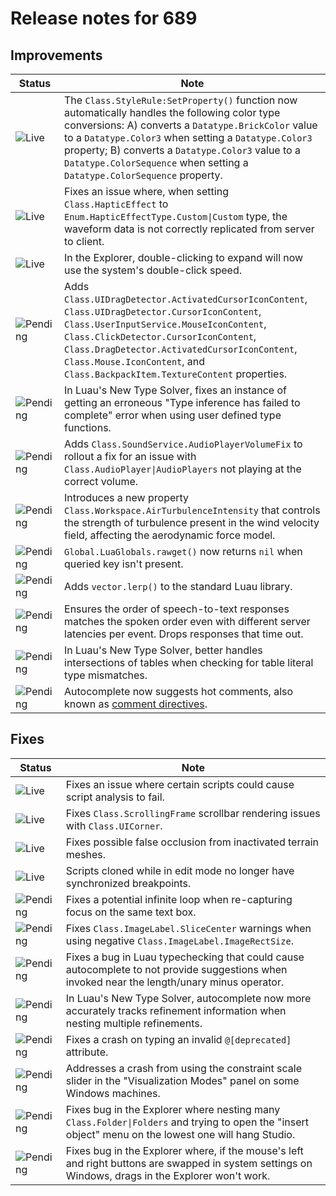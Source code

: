 # Release notes for 689

## Improvements

| Status | Note |
|--------|------|
| ![Live](https://img.shields.io/badge/Live-009E57?style=flat)  | The `Class.StyleRule:SetProperty()` function now automatically handles the following color type conversions: A) converts a `Datatype.BrickColor` value to a `Datatype.Color3` when setting a `Datatype.Color3` property; B) converts a `Datatype.Color3` value to a `Datatype.ColorSequence` when setting a `Datatype.ColorSequence` property. |
| ![Live](https://img.shields.io/badge/Live-009E57?style=flat)  | Fixes an issue where, when setting `Class.HapticEffect` to `Enum.HapticEffectType.Custom\|Custom` type, the waveform data is not correctly replicated from server to client. |
| ![Live](https://img.shields.io/badge/Live-009E57?style=flat)  | In the Explorer, double-clicking to expand will now use the system's double-click speed. |
| ![Pending](https://img.shields.io/badge/Pending-DEA517?style=flat)  | Adds `Class.UIDragDetector.ActivatedCursorIconContent`, `Class.UIDragDetector.CursorIconContent`, `Class.UserInputService.MouseIconContent`, `Class.ClickDetector.CursorIconContent`, `Class.DragDetector.ActivatedCursorIconContent`, `Class.Mouse.IconContent`, and `Class.BackpackItem.TextureContent` properties. |
| ![Pending](https://img.shields.io/badge/Pending-DEA517?style=flat)  | In Luau's New Type Solver, fixes an instance of getting an erroneous "Type inference has failed to complete" error when using user defined type functions. |
| ![Pending](https://img.shields.io/badge/Pending-DEA517?style=flat)  | Adds `Class.SoundService.AudioPlayerVolumeFix` to rollout a fix for an issue with `Class.AudioPlayer\|AudioPlayers` not playing at the correct volume. |
| ![Pending](https://img.shields.io/badge/Pending-DEA517?style=flat)  | Introduces a new property `Class.Workspace.AirTurbulenceIntensity` that controls the strength of turbulence present in the wind velocity field, affecting the aerodynamic force model. |
| ![Pending](https://img.shields.io/badge/Pending-DEA517?style=flat)  | `Global.LuaGlobals.rawget()` now returns `nil` when queried key isn't present. |
| ![Pending](https://img.shields.io/badge/Pending-DEA517?style=flat)  | Adds `vector.lerp()` to the standard Luau library. |
| ![Pending](https://img.shields.io/badge/Pending-DEA517?style=flat)  | Ensures the order of speech-to-text responses matches the spoken order even with different server latencies per event. Drops responses that time out. |
| ![Pending](https://img.shields.io/badge/Pending-DEA517?style=flat)  | In Luau's New Type Solver, better handles intersections of tables when checking for table literal type mismatches. |
| ![Pending](https://img.shields.io/badge/Pending-DEA517?style=flat)  | Autocomplete now suggests hot comments, also known as [comment directives](/luau/comments#comment-directives). |
## Fixes

| Status | Note |
|--------|------|
| ![Live](https://img.shields.io/badge/Live-009E57?style=flat)  | Fixes an issue where certain scripts could cause script analysis to fail. |
| ![Live](https://img.shields.io/badge/Live-009E57?style=flat)  | Fixes `Class.ScrollingFrame` scrollbar rendering issues with `Class.UICorner`. |
| ![Live](https://img.shields.io/badge/Live-009E57?style=flat)  | Fixes possible false occlusion from inactivated terrain meshes. |
| ![Live](https://img.shields.io/badge/Live-009E57?style=flat)  | Scripts cloned while in edit mode no longer have synchronized breakpoints. |
| ![Pending](https://img.shields.io/badge/Pending-DEA517?style=flat)  | Fixes a potential infinite loop when re-capturing focus on the same text box. |
| ![Pending](https://img.shields.io/badge/Pending-DEA517?style=flat)  | Fixes `Class.ImageLabel.SliceCenter` warnings when using negative `Class.ImageLabel.ImageRectSize`. |
| ![Pending](https://img.shields.io/badge/Pending-DEA517?style=flat)  | Fixes a bug in Luau typechecking that could cause autocomplete to not provide suggestions when invoked near the length/unary minus operator. |
| ![Pending](https://img.shields.io/badge/Pending-DEA517?style=flat)  | In Luau's New Type Solver, autocomplete now more accurately tracks refinement information when nesting multiple refinements. |
| ![Pending](https://img.shields.io/badge/Pending-DEA517?style=flat)  | Fixes a crash on typing an invalid `@[deprecated]` attribute. |
| ![Pending](https://img.shields.io/badge/Pending-DEA517?style=flat)  | Addresses a crash from using the constraint scale slider in the "Visualization Modes" panel on some Windows machines. |
| ![Pending](https://img.shields.io/badge/Pending-DEA517?style=flat)  | Fixes bug in the Explorer where nesting many `Class.Folder\|Folders` and trying to open the "insert object" menu on the lowest one will hang Studio. |
| ![Pending](https://img.shields.io/badge/Pending-DEA517?style=flat)  | Fixes bug in the Explorer where, if the mouse's left and right buttons are swapped in system settings on Windows, drags in the Explorer won't work. |
